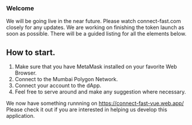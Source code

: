 ### Welcome

We will be going live in the near future. Please watch connect-fast.com closely for any updates. 
We are working on finishing the token launch as soon as possible. 
There will be a guided listing for all the elements below. 

## How to start. 

1. Make sure that you have MetaMask installed on your favorite Web Browser. 
2. Connect to the Mumbai Polygon Network. 
3. Connect your account to the dApp. 
4. Feel free to serve around and make any suggestion where necessary. 


We now have something runnning on https://connect-fast-vue.web.app/
Please check it out if you are interested in helping us develop this application. 
